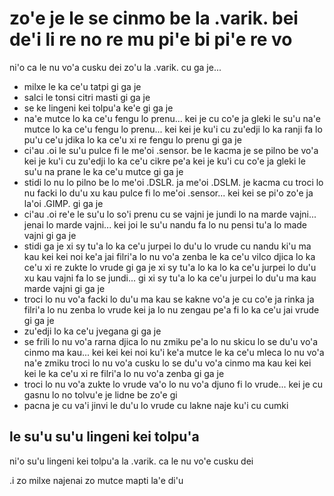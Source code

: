 zo'e je le se cinmo be la .varik. bei de'i li re no re mu pi'e bi pi'e re vo
============================================================================

ni'o ca le nu vo'a cusku dei zo'u la .varik. cu ga je...

* milxe le ka ce'u tatpi gi ga je
* salci le tonsi citri masti gi ga je
* se ke lingeni kei tolpu'a ke'e gi ga je
* na'e mutce lo ka ce'u fengu lo prenu... kei je cu co'e ja gleki le su'u na'e mutce lo ka ce'u fengu lo prenu... kei kei je ku'i cu zu'edji lo ka ranji fa lo pu'u ce'u jdika lo ka ce'u xi re fengu lo prenu gi ga je
* ci'au .oi le su'u pulce fi le me'oi .sensor. be le kacma je se pilno be vo'a kei je ku'i cu zu'edji lo ka ce'u cikre pe'a kei je ku'i cu co'e ja gleki le su'u na prane le ka ce'u mutce gi ga je
* stidi lo nu lo pilno be lo me'oi .DSLR. ja me'oi .DSLM. je kacma cu troci lo nu facki lo du'u xu kau pulce fi lo me'oi .sensor... kei kei se pi'o zo'e ja la'oi .GIMP. gi ga je
* ci'au .oi re'e le su'u lo so'i prenu cu se vajni je jundi lo na marde vajni... jenai lo marde vajni... kei joi le su'u nandu fa lo nu pensi tu'a lo made vajni gi ga je
* stidi ga je xi sy tu'a lo ka ce'u jurpei lo du'u lo vrude cu nandu ki'u ma kau kei kei noi ke'a jai filri'a lo nu vo'a zenba le ka ce'u vilco djica lo ka ce'u xi re zukte lo vrude gi ga je xi sy tu'a lo ka lo ka ce'u jurpei lo du'u xu kau vajni fa lo se jundi... gi xi sy tu'a lo ka ce'u jurpei lo du'u ma kau marde vajni gi ga je
* troci lo nu vo'a facki lo du'u ma kau se kakne vo'a je cu co'e ja rinka ja filri'a lo nu zenba lo vrude kei ja lo nu zengau pe'a fi lo ka ce'u jai vrude gi ga je
* zu'edji lo ka ce'u jvegana gi ga je
* se frili lo nu vo'a rarna djica lo nu zmiku pe'a lo nu skicu lo se du'u vo'a cinmo ma kau... kei kei kei noi ku'i ke'a mutce le ka ce'u mleca lo nu vo'a na'e zmiku troci lo nu vo'a cusku lo se du'u vo'a cinmo ma kau kei kei kei le ka ce'u xi re filri'a lo nu vo'a zenba gi ga je
* troci lo nu vo'a zukte lo vrude va'o lo nu vo'a djuno fi lo vrude... kei je cu gasnu lo no tolvu'e je lidne be zo'e gi
* pacna je cu va'i jinvi le du'u lo vrude cu lakne naje ku'i cu cumki

## le su'u su'u lingeni kei tolpu'a
ni'o su'u lingeni kei tolpu'a la .varik. ca le nu vo'e cusku dei

.i zo milxe najenai zo mutce mapti la'e di'u
